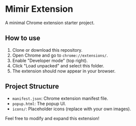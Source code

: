 # Mimir Extension

A minimal Chrome extension starter project.

## How to use

1. Clone or download this repository.
2. Open Chrome and go to `chrome://extensions/`.
3. Enable "Developer mode" (top right).
4. Click "Load unpacked" and select this folder.
5. The extension should now appear in your browser.

## Project Structure
- `manifest.json`: Chrome extension manifest file.
- `popup.html`: The popup UI.
- `icons/`: Placeholder icons (replace with your own images).

Feel free to modify and expand this extension! 